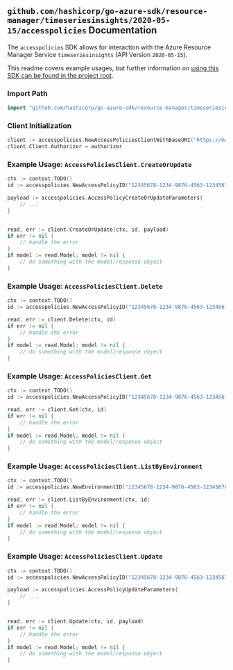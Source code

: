 
## `github.com/hashicorp/go-azure-sdk/resource-manager/timeseriesinsights/2020-05-15/accesspolicies` Documentation

The `accesspolicies` SDK allows for interaction with the Azure Resource Manager Service `timeseriesinsights` (API Version `2020-05-15`).

This readme covers example usages, but further information on [using this SDK can be found in the project root](https://github.com/hashicorp/go-azure-sdk/tree/main/docs).

### Import Path

```go
import "github.com/hashicorp/go-azure-sdk/resource-manager/timeseriesinsights/2020-05-15/accesspolicies"
```


### Client Initialization

```go
client := accesspolicies.NewAccessPoliciesClientWithBaseURI("https://management.azure.com")
client.Client.Authorizer = authorizer
```


### Example Usage: `AccessPoliciesClient.CreateOrUpdate`

```go
ctx := context.TODO()
id := accesspolicies.NewAccessPolicyID("12345678-1234-9876-4563-123456789012", "example-resource-group", "environmentValue", "accessPolicyValue")

payload := accesspolicies.AccessPolicyCreateOrUpdateParameters{
	// ...
}


read, err := client.CreateOrUpdate(ctx, id, payload)
if err != nil {
	// handle the error
}
if model := read.Model; model != nil {
	// do something with the model/response object
}
```


### Example Usage: `AccessPoliciesClient.Delete`

```go
ctx := context.TODO()
id := accesspolicies.NewAccessPolicyID("12345678-1234-9876-4563-123456789012", "example-resource-group", "environmentValue", "accessPolicyValue")

read, err := client.Delete(ctx, id)
if err != nil {
	// handle the error
}
if model := read.Model; model != nil {
	// do something with the model/response object
}
```


### Example Usage: `AccessPoliciesClient.Get`

```go
ctx := context.TODO()
id := accesspolicies.NewAccessPolicyID("12345678-1234-9876-4563-123456789012", "example-resource-group", "environmentValue", "accessPolicyValue")

read, err := client.Get(ctx, id)
if err != nil {
	// handle the error
}
if model := read.Model; model != nil {
	// do something with the model/response object
}
```


### Example Usage: `AccessPoliciesClient.ListByEnvironment`

```go
ctx := context.TODO()
id := accesspolicies.NewEnvironmentID("12345678-1234-9876-4563-123456789012", "example-resource-group", "environmentValue")

read, err := client.ListByEnvironment(ctx, id)
if err != nil {
	// handle the error
}
if model := read.Model; model != nil {
	// do something with the model/response object
}
```


### Example Usage: `AccessPoliciesClient.Update`

```go
ctx := context.TODO()
id := accesspolicies.NewAccessPolicyID("12345678-1234-9876-4563-123456789012", "example-resource-group", "environmentValue", "accessPolicyValue")

payload := accesspolicies.AccessPolicyUpdateParameters{
	// ...
}


read, err := client.Update(ctx, id, payload)
if err != nil {
	// handle the error
}
if model := read.Model; model != nil {
	// do something with the model/response object
}
```
